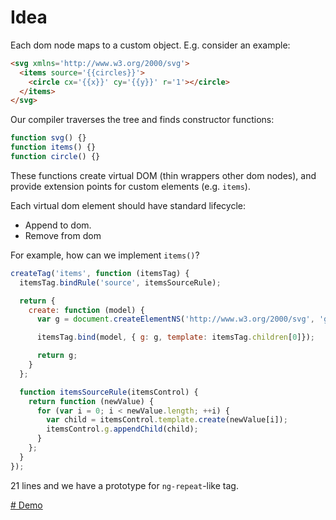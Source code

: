 # Idea

Each dom node maps to a custom object. E.g. consider an example:

``` html
<svg xmlns='http://www.w3.org/2000/svg'>
  <items source='{{circles}}'>
    <circle cx='{{x}}' cy='{{y}}' r='1'></circle>
  </items>
</svg>
```

Our compiler traverses the tree and finds constructor functions:

``` js
function svg() {}
function items() {}
function circle() {}
```

These functions create virtual DOM (thin wrappers other dom nodes), and provide extension
points for custom elements (e.g. `items`).

Each virtual dom element should have standard lifecycle:

* Append to dom.
* Remove from dom

For example, how can we implement `items()`?

``` js
createTag('items', function (itemsTag) {
  itemsTag.bindRule('source', itemsSourceRule);

  return {
    create: function (model) {
      var g = document.createElementNS('http://www.w3.org/2000/svg', 'g');

      itemsTag.bind(model, { g: g, template: itemsTag.children[0]});

      return g;
    }
  };

  function itemsSourceRule(itemsControl) {
    return function (newValue) {
      for (var i = 0; i < newValue.length; ++i) {
        var child = itemsControl.template.create(newValue[i]);
        itemsControl.g.appendChild(child);
      }
    };
  }
});
```

21 lines and we have a prototype for `ng-repeat`-like tag.

[# Demo](https://anvaka.github.io/vivasvg/experiments/v0.2/demo/items/?q=1000)
